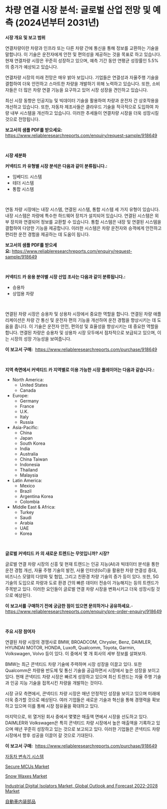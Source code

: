 <p><h1>차량 연결 시장 분석: 글로벌 산업 전망 및 예측 (2024년부터 2031년)</h1></p><p><strong>시장 개요 및 보고 범위</strong></p>
<p><p>연결차량이란 차량과 인프라 또는 다른 차량 간에 통신을 통해 정보를 교환하는 기술을 말합니다. 이 기술은 운전자에게 안전 및 편의성을 제공하는 것을 목표로 하고 있습니다. 현재 연결차량 시장은 꾸준히 성장하고 있으며, 예측 기간 동안 연평균 성장률인 5.5%의 증가가 예상되고 있습니다. </p><p>연결차량 시장의 미래 전망은 매우 밝아 보입니다. 기업들은 연결성과 자율주행 기술을 결합하여 더욱 안전하고 스마트한 차량을 개발하기 위해 노력하고 있습니다. 또한, 소비자들은 더 많은 차량 연결 기능을 요구하고 있어 시장 성장을 견인하고 있습니다.</p><p>최신 시장 동향은 인공지능 및 빅데이터 기술을 활용하여 차량과 운전자 간 상호작용을 개선하고 있습니다. 또한, 자동차 제조사들은 클라우드 기술을 적극적으로 도입하여 차량 내부 시스템을 개선하고 있습니다. 이러한 추세들이 연결차량 시장을 더욱 성장시킬 것으로 전망됩니다.</p></p>
<p><strong>보고서의 샘플 PDF를 받으세요:</strong> <a href="https://www.reliableresearchreports.com/enquiry/request-sample/918649">https://www.reliableresearchreports.com/enquiry/request-sample/918649</a></p>
<p>&nbsp;</p>
<p><strong>시장 세분화</strong></p>
<p><strong>커넥티드 카 유형별 시장 분석은 다음과 같이 분류됩니다.:</strong></p>
<p><ul><li>임베디드 시스템</li><li>테더 시스템</li><li>통합 시스템</li></ul></p>
<p>&nbsp;</p>
<p><p>연동 차량 시장에는 내장 시스템, 연결된 시스템, 통합 시스템 세 가지 유형이 있습니다. 내장 시스템은 차량에 특수한 하드웨어 장치가 설치되어 있습니다. 연결된 시스템은 외부 장치와 연결되어 정보를 교환할 수 있습니다. 통합 시스템은 내장 및 연결된 시스템을 결합하여 다양한 기능을 제공합니다. 이러한 시스템은 차량 운전자와 승객에게 안전하고 편리한 운전 경험을 제공하는 데 도움이 됩니다.</p></p>
<p><strong>보고서의 샘플 PDF를 받으세요:</strong>&nbsp;<a href="https://www.reliableresearchreports.com/enquiry/request-sample/918649">https://www.reliableresearchreports.com/enquiry/request-sample/918649</a></p>
<p>&nbsp;</p>
<p><strong> 커넥티드 카 응용 분야별 시장 산업 조사는 다음과 같이 분류됩니다.:</strong></p>
<p><ul><li>승용차</li><li>상업용 차량</li></ul></p>
<p>&nbsp;</p>
<p><p>연결된 차량 시장은 승용차 및 상용차 시장에서 중요한 역할을 합니다. 연결된 차량 애플리케이션은 차량 간 통신 및 운전자 편의 기능을 개선하여 운전 경험을 향상시키는 데 도움을 줍니다. 이 기술은 운전자 안전, 편의성 및 효율성을 향상시키는 데 중요한 역할을 합니다. 연결된 차량은 승용차 및 상용차 시장 모두에서 점차적으로 보급되고 있으며, 이는 시장의 성장 가능성을 보여줍니다.</p></p>
<p><strong>이 보고서 구매:</strong>&nbsp; <a href="https://www.reliableresearchreports.com/purchase/918649">https://www.reliableresearchreports.com/purchase/918649</a></p>
<p>&nbsp;</p>
<p><strong>지역 측면에서 커넥티드 카 지역별로 이용 가능한 시장 플레이어는 다음과 같습니다.:</strong></p>
<p><ul>
    <li>
        North America:
        <ul>
            <li>United States</li>
            <li>Canada</li>
        </ul>
    </li>
    <li>
        Europe:
        <ul>
            <li>Germany</li>
            <li>France</li>
            <li>U.K.</li>
            <li>Italy</li>
            <li>Russia</li>
        </ul>
    </li>
    <li>
        Asia-Pacific:
        <ul>
            <li>China</li>
            <li>Japan</li>
            <li>South Korea</li>
            <li>India</li>
            <li>Australia</li>
            <li>China Taiwan</li>
            <li>Indonesia</li>
            <li>Thailand</li>
            <li>Malaysia</li>
        </ul>
    </li>
    <li>
        Latin America:
        <ul>
            <li>Mexico</li>
            <li>Brazil</li>
            <li>Argentina Korea</li>
            <li>Colombia</li>
        </ul>
    </li>
    <li>
        Middle East & Africa:
        <ul>
            <li>Turkey</li>
            <li>Saudi</li>
            <li>Arabia</li>
            <li>UAE</li>
            <li>Korea</li>
        </ul>
    </li>
    </ul></p>
<p>&nbsp;</p>
<p><strong>글로벌 커넥티드 카 의 새로운 트렌드는 무엇입니까? 시장?</strong></p>
<p><p>글로벌 연결 차량 시장의 신흥 및 현재 트렌드는 인공 지능(AI)과 빅데이터 분석을 통한 운전 경험 개선, 자율 주행 기술의 발전, 사물 인터넷(IoT)을 활용한 차량 연결성 증대, 비즈니스 모델의 다양화 및 협업, 그리고 친환경 차량 기술의 증가 등이 있다. 또한, 5G 기술의 도입으로 차량과 도로 환경 간의 빠른 데이터 전송이 가능해지는 등의 트렌드가 주목받고 있다. 이러한 요인들이 글로벌 연결 차량 시장을 변화시키고 더욱 성장시킬 것으로 예상된다.</p></p>
<p><strong>이 보고서를 구매하기 전에 궁금한 점이 있으면 문의하거나 공유하세요.</strong>- <a href="https://www.reliableresearchreports.com/enquiry/pre-order-enquiry/918649">https://www.reliableresearchreports.com/enquiry/pre-order-enquiry/918649</a></p>
<p>&nbsp;</p>
<p><strong>주요 시장 참여자</strong></p>
<p><p>연결된 차량 시장의 경쟁사로 BMW, BROADCOM, Chrysler, Benz, DAIMLER, HYUNDAI MOTOR, HONDA, Luxoft, Qualcomm, Toyota, Garmin, Volkswagen, Volvo 등이 있다. 이 중에서 몇 개 회사의 세부 정보를 살펴보자.</p><p>BMW는 최근 콘넥티드 차량 기술에 주력하며 시장 성장을 이끌고 있다. 또한 Qualcomm은 차량용 반도체 및 통신 기술을 공급하면서 시장에서 높은 성장을 보이고 있다. 현재 콘넥티드 차량 시장은 빠르게 성장하고 있으며 최신 트렌드는 자율 주행 기술과 인공 지능 기술을 접목시킨 차량을 개발하는 것이다.</p><p>시장 규모 측면에서, 콘넥티드 차량 시장은 매년 안정적인 성장을 보이고 있으며 미래에 더욱 증가할 것으로 예상된다. 여러 기업들은 새로운 기술과 혁신을 통해 경쟁력을 확보하고 있으며 이를 통해 시장 점유율을 확대하고 있다.</p><p>마지막으로, 위 열거된 회사 중에서 몇몇은 매출액 면에서 시장을 선도하고 있다. DAIMLER와 Volkswagen은 특히 콘넥티드 차량 시장에서 높은 매출액을 기록하고 있으며 매년 꾸준히 성장하고 있는 것으로 보고되고 있다. 이러한 기업들은 콘넥티드 차량 시장에서 향후 성공을 이끌어 갈 것으로 기대된다.</p></p>
<p><strong>이 보고서 구매:</strong>&nbsp;&nbsp;<a href="https://www.reliableresearchreports.com/purchase/918649">https://www.reliableresearchreports.com/purchase/918649</a></p>
<p><p><a href="https://github.com/mpodehpw07370073/Market-Research-Report-List-1/blob/main/4004815183864.md">자동차 변속기 시스템</a></p><p><a href="https://issuu.com/reportprime-2/docs/secure-mcus-market-size-2030.pptx">Secure MCUs Market</a></p><p><a href="https://issuu.com/reportprime-2/docs/snow-waxes-market-size-2030.pptx">Snow Waxes Market</a></p><p><a href="https://natural-crush-b99.notion.site/Industrial-Digital-Isolators-Market-Global-Outlook-and-Forecast-2022-2028-Market-Size-2024-2031-G-1114200472c742e396108684fbf6a8b2">Industrial Digital Isolators Market, Global Outlook and Forecast 2022-2028 Market</a></p><p><a href="https://github.com/nxboeu02965442/Market-Research-Report-List-1/blob/main/7442877183899.md">自動車内装部品</a></p></p>
